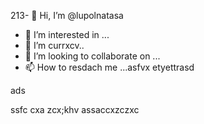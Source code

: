 213- 👋 Hi, I’m @lupolnatasa
- 👀 I’m interested in ...
- 🌱 I’m currxcv..
- 💞️ I’m looking to collaborate on ...
- 📫 How to resdach me ...asfvx
etyettrasd
<!---
lupolnatasa/lupolnatasa is a ✨ special ✨ reiulpository because its `README.md` (this file) appearsads on your GicnmbtHub profile.
You can click the Preview link to takex a look at your changes.sda
--->ads
ssfc
cxa
zcx;khv
assaccxzczxc
